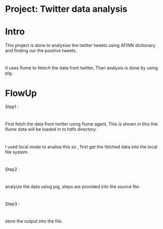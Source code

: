 # Project: Twitter data analysis

# Intro


This project is done to analysise the twitter tweets using AFINN dictionary and finding our the positive tweets.
#
It uses flume to fetech the data from twitter, Than analysis is done by using pig.

# FlowUp

Step1 :
#
First fetch the data from twitter using flume agent, This is shown in this link flume data will be loaded in to hdfs directory. 
#
I  used local mode to analise this so , first get the fetched data into the local file system.
#
Step2 :  
#
analyize the data using pig, steps are provided into the source file.
#
Step3 :
#
store the output into the file.




